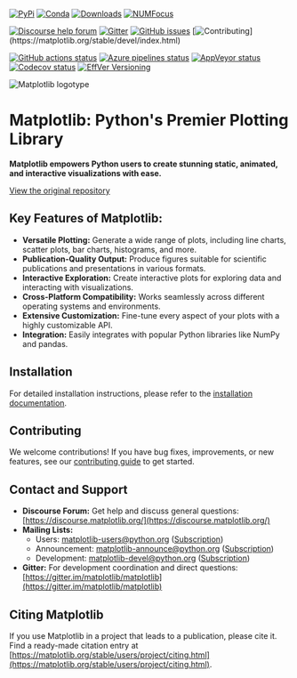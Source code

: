 [![PyPi](https://img.shields.io/pypi/v/matplotlib)](https://pypi.org/project/matplotlib/)
[![Conda](https://img.shields.io/conda/vn/conda-forge/matplotlib)](https://anaconda.org/conda-forge/matplotlib)
[![Downloads](https://img.shields.io/pypi/dm/matplotlib)](https://pypi.org/project/matplotlib)
[![NUMFocus](https://img.shields.io/badge/powered%20by-NumFOCUS-orange.svg?style=flat&colorA=E1523D&colorB=007D8A)](https://numfocus.org)

[![Discourse help forum](https://img.shields.io/badge/help_forum-discourse-blue.svg)](https://discourse.matplotlib.org)
[![Gitter](https://badges.gitter.im/matplotlib/matplotlib.svg)](https://gitter.im/matplotlib/matplotlib)
[![GitHub issues](https://img.shields.io/badge/issue_tracking-github-blue.svg)](https://github.com/matplotlib/matplotlib/issues)
[![Contributing](https://img.shields.io/badge/PR-Welcome-%23FF8300.svg?)](https://matplotlib.org/stable/devel/index.html)

[![GitHub actions status](https://github.com/matplotlib/matplotlib/workflows/Tests/badge.svg)](https://github.com/matplotlib/matplotlib/actions?query=workflow%3ATests)
[![Azure pipelines status](https://dev.azure.com/matplotlib/matplotlib/_apis/build/status/matplotlib.matplotlib?branchName=main)](https://dev.azure.com/matplotlib/matplotlib/_build/latest?definitionId=1&branchName=main)
[![AppVeyor status](https://ci.appveyor.com/api/projects/status/github/matplotlib/matplotlib?branch=main&svg=true)](https://ci.appveyor.com/project/matplotlib/matplotlib)
[![Codecov status](https://codecov.io/github/matplotlib/matplotlib/badge.svg?branch=main&service=github)](https://app.codecov.io/gh/matplotlib/matplotlib)
[![EffVer Versioning](https://img.shields.io/badge/version_scheme-EffVer-0097a7)](https://jacobtomlinson.dev/effver)

![Matplotlib logotype](https://matplotlib.org/_static/logo2.svg)

# Matplotlib: Python's Premier Plotting Library

**Matplotlib empowers Python users to create stunning static, animated, and interactive visualizations with ease.**

[View the original repository](https://github.com/matplotlib/matplotlib)

## Key Features of Matplotlib:

*   **Versatile Plotting:** Generate a wide range of plots, including line charts, scatter plots, bar charts, histograms, and more.
*   **Publication-Quality Output:** Produce figures suitable for scientific publications and presentations in various formats.
*   **Interactive Exploration:** Create interactive plots for exploring data and interacting with visualizations.
*   **Cross-Platform Compatibility:** Works seamlessly across different operating systems and environments.
*   **Extensive Customization:** Fine-tune every aspect of your plots with a highly customizable API.
*   **Integration:** Easily integrates with popular Python libraries like NumPy and pandas.

## Installation

For detailed installation instructions, please refer to the [installation documentation](https://matplotlib.org/stable/users/installing/index.html).

## Contributing

We welcome contributions!  If you have bug fixes, improvements, or new features, see our [contributing guide](https://matplotlib.org/devdocs/devel/contribute.html) to get started.

## Contact and Support

*   **Discourse Forum:**  Get help and discuss general questions: [https://discourse.matplotlib.org/](https://discourse.matplotlib.org/)
*   **Mailing Lists:**
    *   Users: <matplotlib-users@python.org> ([Subscription](https://mail.python.org/mailman/listinfo/matplotlib-users))
    *   Announcement: <matplotlib-announce@python.org> ([Subscription](https://mail.python.org/mailman/listinfo/matplotlib-announce))
    *   Development: <matplotlib-devel@python.org> ([Subscription](https://mail.python.org/mailman/listinfo/matplotlib-devel))
*   **Gitter:** For development coordination and direct questions: [https://gitter.im/matplotlib/matplotlib](https://gitter.im/matplotlib/matplotlib)

## Citing Matplotlib

If you use Matplotlib in a project that leads to a publication, please cite it.  Find a ready-made citation entry at [https://matplotlib.org/stable/users/project/citing.html](https://matplotlib.org/stable/users/project/citing.html).